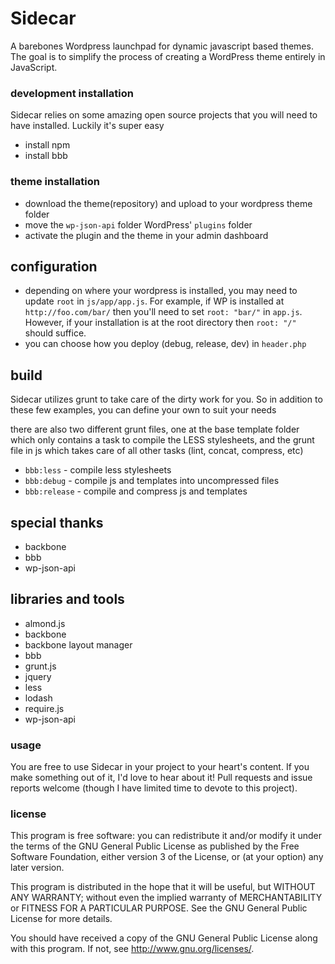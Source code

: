 # Sidecar

A barebones Wordpress launchpad for dynamic javascript based themes. The goal is to simplify the process of creating a WordPress theme entirely in JavaScript.

### development installation

Sidecar relies on some amazing open source projects that you will need to have installed. Luckily it's super easy

* install npm
* install bbb

### theme installation

* download the theme(repository) and upload to your wordpress theme folder
* move the `wp-json-api` folder WordPress' `plugins` folder
* activate the plugin and the theme in your admin dashboard

## configuration

* depending on where your wordpress is installed, you may need to update `root` in `js/app/app.js`. For example, if WP is installed at `http://foo.com/bar/` then you'll need to set `root: "bar/"` in `app.js`. However, if your installation is at the root directory then `root: "/"` should suffice.
* you can choose how you deploy (debug, release, dev) in `header.php`

## build

Sidecar utilizes grunt to take care of the dirty work for you. So in addition to these few examples, you can define your own to suit your needs

there are also two different grunt files, one at the base template folder which only contains a task to compile the LESS stylesheets, and the grunt file in js which takes care of all other tasks (lint, concat, compress, etc)

* `bbb:less` - compile less stylesheets
* `bbb:debug` - compile js and templates into uncompressed files
* `bbb:release` - compile and compress js and templates

## special thanks

* backbone
* bbb
* wp-json-api

## libraries and tools

* almond.js
* backbone
* backbone layout manager
* bbb
* grunt.js
* jquery
* less
* lodash
* require.js
* wp-json-api

### usage

You are free to use Sidecar in your project to your heart's content. If you make something out of it, I'd love to hear about it! Pull requests and issue reports welcome (though I have limited time to devote to this project).

### license

This program is free software: you can redistribute it and/or modify it under the terms of the GNU General Public License as published by the Free Software Foundation, either version 3 of the License, or (at your option) any later version.

This program is distributed in the hope that it will be useful, but WITHOUT ANY WARRANTY; without even the implied warranty of MERCHANTABILITY or FITNESS FOR A PARTICULAR PURPOSE. See the GNU General Public License for more details.

You should have received a copy of the GNU General Public License along with this program. If not, see http://www.gnu.org/licenses/.